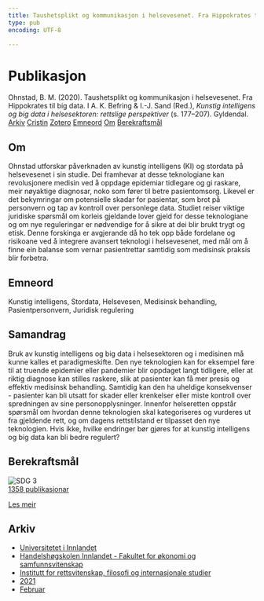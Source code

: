 ```yaml
---
title: Taushetsplikt og kommunikasjon i helsevesenet. Fra Hippokrates til big data
type: pub
encoding: UTF-8

---
```

<h1>Publikasjon</h1>
<article id="csl-bib-container-D6AS7F6B" class="csl-bib-container">
  <div class="csl-bib-body"> <div class="csl-entry">Ohnstad, B. M. (2020). Taushetsplikt og kommunikasjon i helsevesenet. Fra Hippokrates til big data. I A. K. Befring &#38; I.-J. Sand (Red.), <i>Kunstig intelligens og big data i helsesektoren: rettslige perspektiver</i> (s. 177–207). Gyldendal.</div> </div>
  <div class="csl-bib-buttons">
    <a href="#taxonomy-article-D6AS7F6B" alt="archive" class="csl-bib-button">Arkiv</a>
    <a href="https://app.cristin.no/results/show.jsf?id=1884711" alt="Cristin" class="csl-bib-button">Cristin</a>
    <a href="http://zotero.org/groups/5881554/items/D6AS7F6B" alt="Zotero" class="csl-bib-button">Zotero</a>
    <a href="#keywords-article-D6AS7F6B" alt="keywords" class="csl-bib-button">Emneord</a>
    <a href="#about-article-D6AS7F6B" alt="about_pub" class="csl-bib-button">Om</a>
    <a href="#sdg-article-D6AS7F6B" alt="sdg" class="csl-bib-button">Berekraftsmål</a>
  </div>
  <div id="csl-bib-meta-container-D6AS7F6B"></div>
</article>
<div id="csl-bib-meta-D6AS7F6B" class="csl-bib-meta">
  <article id="about-article-D6AS7F6B" class="about_pub-article">
    <h1>Om</h1>
    Ohnstad utforskar påverknaden av kunstig intelligens (KI) og stordata på helsevesenet i sin studie. Dei framhevar at desse teknologiane kan revolusjonere medisin ved å oppdage epidemiar tidlegare og gi raskare, meir nøyaktige diagnosar, noko som fører til betre pasientomsorg. Likevel er det bekymringar om potensielle skadar for pasientar, som brot på personvern og tap av kontroll over personlege data. Studiet reiser viktige juridiske spørsmål om korleis gjeldande lover gjeld for desse teknologiane og om nye reguleringar er nødvendige for å sikre at dei blir brukt trygt og etisk. Denne forskinga er avgjerande då ho tek opp både fordelane og risikoane ved å integrere avansert teknologi i helsevesenet, med mål om å finne ein balanse som vernar pasientrettar samtidig som medisinsk praksis blir forbetra.
  </article>
  <article id="keywords-article-D6AS7F6B" class="keywords-article">
    <h1>Emneord</h1>
    Kunstig intelligens, Stordata, Helsevesen, Medisinsk behandling, Pasientpersonvern, Juridisk regulering
  </article>
  <article id="abstract-article-D6AS7F6B" class="abstract-article">
    <h1>Samandrag</h1>
    Bruk av kunstig intelligens og big data i helsesektoren og i medisinen må kunne kalles et paradigmeskifte. Den nye teknologien kan for eksempel føre til at truende epidemier eller pandemier blir oppdaget langt tidligere, eller at riktig diagnose kan stilles raskere, slik at pasienter kan få mer presis og effektiv medisinsk behandling. Samtidig kan den ha uheldige konsekvenser - pasienter kan bli utsatt for skader eller krenkelser eller miste kontroll over spredningen av sine personopplysninger. Innenfor helseretten oppstår spørsmål om hvordan denne teknologien skal kategoriseres og vurderes ut fra gjeldende rett, og om dagens rettstilstand er tilpasset den nye teknologien. Hvis ikke, hvilke endringer bør gjøres for at kunstig intelligens og big data kan bli bedre regulert?
  </article>
  <article id="sdg-article-D6AS7F6B" class="sdg-article">
    <h1>Berekraftsmål</h1>
    <div class="sdg-container"><div id="sdg3" class="sdg">
        <img src="{{< params subfolder >}}images/sdg/sdg03_nn.png" class="image" alt="SDG 3">
        <div class="sdg-overlay">
          <a href="/nn/archive/?key=?sdg=3#archive" class="sdg-publication-count"><span>1358</span> publikasjonar</a>
          <p><a href="https://fn.no/om-fn/fns-baerekraftsmaal/god-helse-og-livskvalitet?lang=nno-NO" class="sdg-read-more">Les meir</a></p>
        </div>
      </div></div>
  </article>
  <article id="taxonomy-article-D6AS7F6B" class="taxonomy-article">
    <h1>Arkiv</h1>
    <ul>
      <li>
        <a href="/nn/archive/?key=3DCRN523">Universitetet i Innlandet</a>
      </li>
      <li>
        <a href="/nn/archive/?key=DU8Q9LN9">Handelshøgskolen Innlandet - Fakultet for økonomi og samfunnsvitenskap</a>
      </li>
      <li>
        <a href="/nn/archive/?key=ITYAG68H">Institutt for rettsvitenskap, filosofi og internasjonale studier</a>
      </li>
      <li>
        <a href="/nn/archive/?key=VFX285I3">2021</a>
      </li>
      <li>
        <a href="/nn/archive/?key=VLGZH65N">Februar</a>
      </li>
    </ul>
  </article>
</div>

